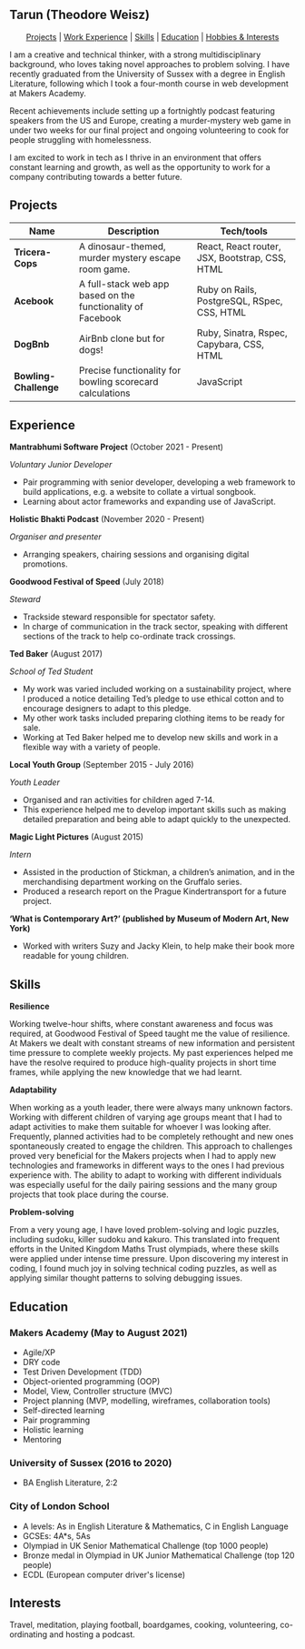 ## Tarun (Theodore Weisz)

<div align="center">

[Projects](#projects) |
[Work Experience](#experience) |
[Skills](#skills) |
[Education](#education) |
[Hobbies & Interests](#interests) 

</div>

I am a creative and technical thinker, with a strong multidisciplinary background, who loves taking novel approaches to problem solving. I have recently graduated from the University of Sussex with a degree in English Literature, following which I took a four-month course in web development at Makers Academy.

Recent achievements include setting up a fortnightly podcast featuring speakers from the US and Europe, creating a murder-mystery web game in under two weeks for our final project and ongoing volunteering to cook for people struggling with homelessness.

I am excited to work in tech as I thrive in an environment that offers constant learning and growth, as well as the opportunity to work for a company contributing towards a better future.

## Projects

| Name                         | Description       | Tech/tools        |
| ---------------------------- | ----------------- | ----------------- |
| **Tricera-Cops**             | A dinosaur-themed, murder mystery escape room game.| React, React router, JSX, Bootstrap, CSS, HTML |
| **Acebook**       | A full-stack web app based on the functionality of Facebook| Ruby on Rails, PostgreSQL, RSpec, CSS, HTML |
| **DogBnb**        | AirBnb clone but for dogs! | Ruby, Sinatra, Rspec, Capybara, CSS, HTML |
| **Bowling-Challenge** | Precise functionality for bowling scorecard calculations | JavaScript |

## Experience

**Mantrabhumi Software Project** (October 2021 - Present)

_Voluntary Junior Developer_

- Pair programming with senior developer, developing a web framework to build applications, e.g. a website to collate a virtual songbook.
- Learning about actor frameworks and expanding use of JavaScript.

**Holistic Bhakti Podcast** (November 2020 - Present)

_Organiser and presenter_

- Arranging speakers, chairing sessions and organising digital promotions.

**Goodwood Festival of Speed** (July 2018)

_Steward_

- Trackside steward responsible for spectator safety.
- In charge of communication in the track sector, speaking with different sections of the track to help co-ordinate track crossings.

**Ted Baker** (August 2017)

_School of Ted Student_

- My work was varied included working on a sustainability project, where I produced a notice detailing Ted’s pledge to use ethical cotton and to encourage designers to adapt to this pledge.
- My other work tasks included preparing clothing items to be ready for sale.
- Working at Ted Baker helped me to develop new skills and work in a flexible way with a variety of people.

**Local Youth Group** (September 2015 - July 2016)

_Youth Leader_

- Organised and ran activities for children aged 7-14.
- This experience helped me to develop important skills such as making detailed preparation and being able to adapt quickly to the unexpected.

**Magic Light Pictures** (August 2015)

_Intern_

- Assisted in the production of Stickman, a children’s animation, and in the merchandising department working on the Gruffalo series.
- Produced a research report on the Prague Kindertransport for a future project.

**‘What is Contemporary Art?’ (published by Museum of Modern Art, New York)**

- Worked with writers Suzy and Jacky Klein, to help make their book more readable for young children.

## Skills

**Resilience**

Working twelve-hour shifts, where constant awareness and focus was required, at Goodwood Festival of Speed taught me the value of resilience. At Makers we dealt with constant streams of new information and persistent time pressure to complete weekly projects. My past experiences helped me have the resolve required to produce high-quality projects in short time frames, while applying the new knowledge that we had learnt.

**Adaptability**

When working as a youth leader, there were always many unknown factors. Working with different children of varying age groups meant that I had to adapt activities to make them suitable for whoever I was looking after. Frequently, planned activities had to be completely rethought and new ones spontaneously created to engage the children. This approach to challenges proved very beneficial for the Makers projects when I had to apply new technologies and frameworks in different ways to the ones I had previous experience with. The ability to adapt to working with different individuals was especially useful for the daily pairing sessions and the many group projects that took place during the course.

**Problem-solving**

From a very young age, I have loved problem-solving and logic puzzles, including sudoku, killer sudoku and kakuro. This translated into frequent efforts in the United Kingdom Maths Trust olympiads, where these skills were applied under intense time pressure. Upon discovering my interest in coding, I found much joy in solving technical coding puzzles, as well as applying similar thought patterns to solving debugging issues.


## Education

### Makers Academy (May to August 2021)

- Agile/XP
- DRY code
- Test Driven Development (TDD)
- Object-oriented programming (OOP)
- Model, View, Controller structure (MVC)
- Project planning (MVP, modelling, wireframes, collaboration tools)
- Self-directed learning
- Pair programming
- Holistic learning
- Mentoring

### University of Sussex (2016 to 2020)

- BA English Literature, 2:2

### City of London School
- A levels: As in English Literature & Mathematics, C in English Language
- GCSEs: 4A*s, 5As
- Olympiad in UK Senior Mathematical Challenge (top 1000 people)
- Bronze medal in Olympiad in UK Junior Mathematical Challenge (top 120 people)
- ECDL (European computer driver's license)

## Interests

Travel, meditation, playing football, boardgames, cooking, volunteering, co-ordinating and hosting a podcast.
